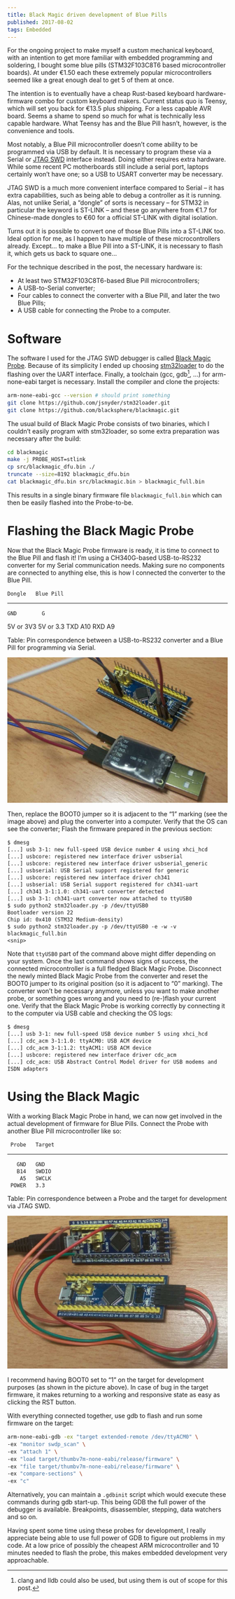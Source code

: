 ```yaml
---
title: Black Magic driven development of Blue Pills
published: 2017-08-02
tags: Embedded
---
```


For the ongoing project to make myself a custom mechanical keyboard, with an intention to get more
familiar with embedded programming and soldering, I bought some blue pills (STM32F103C8T6 based
microcontroller boards). At under €1.50 each these extremely popular microcontrollers seemed like
a great enough deal to get 5 of them at once.

The intention is to eventually have a cheap Rust-based keyboard hardware-firmware combo for custom
keyboard makers. Current status quo is Teensy, which will set you back for €13.5 plus shipping. For
a less capable AVR board. Seems a shame to spend so much for what is technically less capable
hardware. What Teensy has and the Blue Pill hasn’t, however, is the convenience and tools.

Most notably, a Blue Pill microcontroller doesn’t come ability to be programmed via USB by default.
It is necessary to program these via a Serial or [JTAG SWD] interface instead. Doing either
requires extra hardware. While some recent PC motherboards still include a serial port, laptops
certainly won’t have one; so a USB to USART converter may be necessary.

JTAG SWD is a much more convenient interface compared to Serial – it has extra capabilities, such
as being able to debug a controller as it is running. Alas, not unlike Serial, a “dongle” of sorts
is necessary – for STM32 in particular the keyword is ST-LINK – and these go anywhere from €1.7 for
Chinese-made dongles to €60 for a official ST-LINK with digital isolation.

[JTAG SWD]: https://en.wikipedia.org/wiki/Serial_Wire_Debug

Turns out it is possible to convert one of those Blue Pills into a ST-LINK too. Ideal option for
me, as I happen to have multiple of these microcontrollers already. Except… to make a Blue Pill
into a ST-LINK, it is necessary to flash it, which gets us back to square one…

For the technique described in the post, the necessary hardware is:

* At least two STM32F103C8T6-based Blue Pill microcontrollers;
* A USB-to-Serial converter;
* Four cables to connect the converter with a Blue Pill, and later the two Blue Pills;
* A USB cable for connecting the Probe to a computer.

# Software

The software I used for the JTAG SWD debugger is called [Black Magic Probe]. Because of its
simplicity I ended up choosing [stm32loader] to do the flashing over the UART interface. Finally,
a toolchain (gcc, gdb[^1], …) for arm-none-eabi target is necessary. Install the compiler and clone
the projects:

[Black Magic Probe]: https://github.com/blacksphere/blackmagic
[stm32loader]: https://github.com/jsnyder/stm32loader
[^1]: clang and lldb could also be used, but using them is out of scope for this post.

```bash
arm-none-eabi-gcc --version # should print something
git clone https://github.com/jsnyder/stm32loader.git
git clone https://github.com/blacksphere/blackmagic.git
```

The usual build of Black Magic Probe consists of two binaries, which I couldn’t easily program with
stm32loader, so some extra preparation was necessary after the build:

```bash
cd blackmagic
make -j PROBE_HOST=stlink
cp src/blackmagic_dfu.bin ./
truncate --size=8192 blackmagic_dfu.bin
cat blackmagic_dfu.bin src/blackmagic.bin > blackmagic_full.bin
```

This results in a single binary firmware file `blackmagic_full.bin` which can then be easily
flashed into the Probe-to-be.

# Flashing the Black Magic Probe

Now that the Black Magic Probe firmware is ready, it is time to connect to the Blue Pill and flash
it! I’m using a CH340G-based USB-to-RS232 converter for my Serial communication needs. Making sure
no components are connected to anything else, this is how I connected the converter to the Blue
Pill.

    Dongle   Blue Pill
----------   ----------
    GND        G
 5V or 3V3   5V or 3.3
    TXD        A10
    RXD        A9

Table: Pin correspondence between a USB-to-RS232 converter and a Blue Pill for programming via
Serial.

![](/images/black-magic-driven-development/bmp-wiring.jpg)

Then, replace the BOOT0 jumper so it is adjacent to the “1” marking (see the image above) and plug
the converter into a computer. Verify that the OS can see the converter; Flash the firmware
prepared in the previous section:

```
$ dmesg
[...] usb 3-1: new full-speed USB device number 4 using xhci_hcd
[...] usbcore: registered new interface driver usbserial
[...] usbcore: registered new interface driver usbserial_generic
[...] usbserial: USB Serial support registered for generic
[...] usbcore: registered new interface driver ch341
[...] usbserial: USB Serial support registered for ch341-uart
[...] ch341 3-1:1.0: ch341-uart converter detected
[...] usb 3-1: ch341-uart converter now attached to ttyUSB0
$ sudo python2 stm32loader.py -p /dev/ttyUSB0
Bootloader version 22
Chip id: 0x410 (STM32 Medium-density)
$ sudo python2 stm32loader.py -p /dev/ttyUSB0 -e -w -v blackmagic_full.bin
<snip>
```

Note that `ttyUSB0` part of the command above might differ depending on your system. Once the last
command shows signs of success, the connected microcontroller is a full fledged Black Magic Probe.
Disconnect the newly minted Black Magic Probe from the converter and reset the BOOT0 jumper to its
original position (so it is adjacent to “0” marking). The converter won’t be necessary anymore,
unless you want to make another probe, or something goes wrong and you need to (re-)flash
your current one. Verify that the Black Magic Probe is working correctly by connecting it to the
computer via USB cable and checking the OS logs:

```
$ dmesg
[...] usb 3-1: new full-speed USB device number 5 using xhci_hcd
[...] cdc_acm 3-1:1.0: ttyACM0: USB ACM device
[...] cdc_acm 3-1:1.2: ttyACM1: USB ACM device
[...] usbcore: registered new interface driver cdc_acm
[...] cdc_acm: USB Abstract Control Model driver for USB modems and ISDN adapters
```

# Using the Black Magic

With a working Black Magic Probe in hand, we can now get involved in the actual development of
firmware for Blue Pills. Connect the Probe with another Blue Pill microcontroller like so:

     Probe   Target
----------   ----------
       GND   GND
       B14   SWDIO
        A5   SWCLK
     POWER   3.3

Table: Pin correspondence between a Probe and the target for development via JTAG SWD.

![TOP: Probe; BOTTOM: Target. Labels for SWD pins are on the other side of the board!](
    /images/black-magic-driven-development/swd-wiring.jpg)

I recommend having BOOT0 set to “1” on the target for development purposes (as shown in the picture
above). In case of bug in the target firmware, it makes returning to a working and responsive state
as easy as clicking the RST button.

With everything connected together, use gdb to flash and run some firmware on the target:

```sh
arm-none-eabi-gdb -ex "target extended-remote /dev/ttyACM0" \
-ex "monitor swdp_scan" \
-ex "attach 1" \
-ex "load target/thumbv7m-none-eabi/release/firmware" \
-ex "file target/thumbv7m-none-eabi/release/firmware" \
-ex "compare-sections" \
-ex "c"
```

Alternatively, you can maintain a `.gdbinit` script which would execute these commands during gdb
start-up. This being GDB the full power of the debugger is available. Breakpoints, disassembler,
stepping, data watchers and so on.

Having spent some time using these probes for development, I really appreciate being able to use
full power of GDB to figure out problems in my code. At a low price of possibly the cheapest ARM
microcontroller and 10 minutes needed to flash the probe, this makes embedded development very
approachable.

